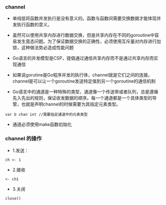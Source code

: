 ### channel
- 单纯低将函数并发执行是没有意义的。函数与函数间需要交换数据才能体现并发执行函数的意义。
- 虽然可以使用共享内存进行数据交换，但是共享内存在不同的goroutine中容易发生竟态问题。为了保证数据交换的正确性，必须使用互斥量对内存进行加锁，这种做法势必造成性能问题

- Go语言的并发模型是CSP，提倡通过通信共享内存而不是通过共享内存而实现通信
- 如果说gorutine是Go程序并发的执行体，channel就是它们之间的连接。channel是可以让一个goroutine发送特定值到另一个goroutine的通信机制
- Go语言中的通道是一种特殊的类型，通道像一个传送带或者队列，总是遵循先入先出的规则，保证收发数据的顺序。每一个通道都是一个具体类型的导管，也就是声明channel的时候需要为其指定元素类型。

```
var b chan int //需要指定通道中的元素类型
```
- 通道必须使用make函数初始化

### channel 的操作
- 1.发送： 
```
ch <- 1
```
- 2.接收
```
<- ch1
```
- 3.关闭
```
close()
```